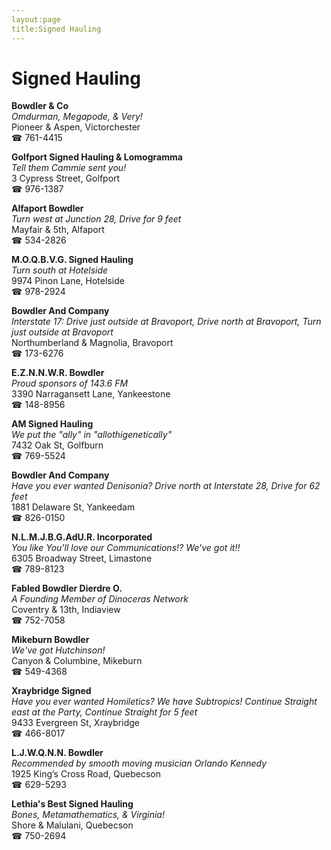 ```yaml
---
layout:page
title:Signed Hauling
---
```

# Signed Hauling

**Bowdler & Co**  
_Omdurman, Megapode, & Very!_  
Pioneer & Aspen, Victorchester  
☎ 761-4415



**Golfport Signed Hauling & Lomogramma**  
_Tell them Cammie sent you!_  
3 Cypress Street, Golfport  
☎ 976-1387



**Alfaport Bowdler**  
_Turn west at Junction 28, Drive for 9 feet_  
Mayfair & 5th, Alfaport  
☎ 534-2826



**M.O.Q.B.V.G. Signed Hauling**  
_Turn south at Hotelside_  
9974 Pinon Lane, Hotelside  
☎ 978-2924



**Bowdler And Company**  
_Interstate 17: Drive just outside at Bravoport, Drive north at Bravoport, Turn just outside at Bravoport_  
Northumberland & Magnolia, Bravoport  
☎ 173-6276



**E.Z.N.N.W.R. Bowdler**  
_Proud sponsors of 143.6 FM_  
3390 Narragansett Lane, Yankeestone  
☎ 148-8956



**AM Signed Hauling**  
_We put the "ally" in "allothigenetically"_  
7432 Oak St, Golfburn  
☎ 769-5524



**Bowdler And Company**  
_Have you ever wanted Denisonia? 
Drive north at Interstate 28, Drive for 62 feet_  
1881 Delaware St, Yankeedam  
☎ 826-0150



**N.L.M.J.B.G.AdU.R. Incorporated**  
_You like You'll love our Communications!? We've got it!!_  
6305 Broadway Street, Limastone  
☎ 789-8123



**Fabled Bowdler Dierdre O.**  
_A Founding Member of Dinoceras Network_  
Coventry & 13th, Indiaview  
☎ 752-7058



**Mikeburn Bowdler**  
_We've got Hutchinson!_  
Canyon & Columbine, Mikeburn  
☎ 549-4368



**Xraybridge Signed**  
_Have you ever wanted Homiletics? We have Subtropics! 
Continue Straight east at the Party, Continue Straight for 5 feet_  
9433 Evergreen St, Xraybridge  
☎ 466-8017



**L.J.W.Q.N.N. Bowdler**  
_Recommended by smooth moving musician Orlando Kennedy_  
1925 King’s Cross Road, Quebecson  
☎ 629-5293



**Lethia's Best Signed Hauling**  
_Bones, Metamathematics, & Virginia!_  
Shore & Malulani, Quebecson  
☎ 750-2694



